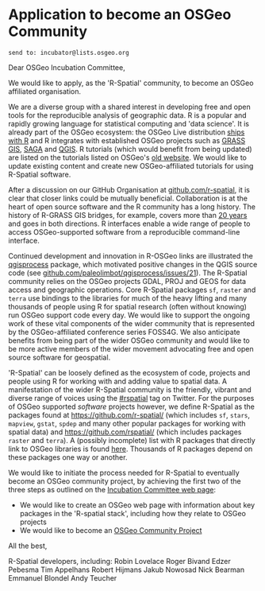 # Application to become an OSGeo Community

	send to: incubator@lists.osgeo.org
    
Dear OSGeo Incubation Committee,

We would like to apply, as the 'R-Spatial' community, to become an OSGeo affiliated organisation.

We are a diverse group with a shared interest in developing free and open tools for the reproducible analysis of geographic data. R is a popular and rapidly growing language for statistical computing and 'data science'. It is already part of the OSGeo ecosystem: the OSGeo Live distribution [ships with R](https://github.com/OSGeo/OSGeoLive/blob/master/bin/install_R.sh) and R integrates with established OSGeo projects such as [GRASS GIS](https://grasswiki.osgeo.org/wiki/R_statistics), [SAGA](https://cran.r-project.org/package=RSAGA) and [QGIS](https://docs.qgis.org/3.16/en/docs/). R tutorials (which would benefit from being updated) are listed on the tutorials listed on OSGeo's [old website](http://old.www.osgeo.org/educational_content). We would like to update existing content and create new OSGeo-affiliated tutorials for using R-Spatial software.

After a discussion on our GitHub Organisation at [github.com/r-spatial](https://github.com/r-spatial), it is clear that closer links could be mutually beneficial. Collaboration is at the heart of open source software and the R community has a long history. The history of R-GRASS GIS bridges, for example, covers more than [20 years](https://doi.org/10.1016/S0098-3004(00)00057-1) and goes in both directions. R interfaces enable a wide range of people to access OSGeo-supported software from a reproducible command-line interface. 

Continued development and innovation in R-OSGeo links are illustrated the [qgisprocess](https://github.com/paleolimbot/qgisprocess) package, which motivated positive changes in the QGIS source code (see [github.com/paleolimbot/qgisprocess/issues/21](https://github.com/paleolimbot/qgisprocess/issues/21)). The R-Spatial community relies on the OSGeo projects GDAL, PROJ and GEOS for data access and geographic operations. Core R-Spatial packages `sf`, `raster` and `terra` use bindings to the libraries for much of the heavy lifting and many thousands of people using R for spatial research (often without knowing) run OSGeo support code every day. We would like to support the ongoing work of these vital components of the wider community that is represented by the OSGeo-affiliated conference series FOSS4G. We also anticipate benefits from being part of the wider OSGeo community and would like to be more active members of the wider movement advocating free and open source software for geospatial.

'R-Spatial' can be loosely defined as the ecosystem of code, projects and people using R for working with and adding value to spatial data. A manifestation of the wider R-Spatial community is the friendly, vibrant and diverse range of voices using the [#rspatial](https://twitter.com/search?q=%23rspatial) tag on Twitter. For the purposes of OSGeo supported *software* projects however, we define R-Spatial as the packages found at https://github.com/r-spatial/ (which includes `sf`, `stars`, `mapview`, `gstat`, `spdep` and many other popular packages for working with spatial data) and https://github.com/rspatial/ (which includes packages `raster` and `terra`). A (possibly incomplete) list with R packages that directly link to OSGeo libraries is found [here](https://github.com/r-spatial/discuss/wiki/R-packages-that-use-the-OSGEO-stack-in-System-Requirements:). Thousands of R packages depend on these packages one way or another.

We would like to initiate the process needed for R-Spatial to eventually become an OSGeo community project, by achieving the first two of the three steps as outlined on the [Incubation Committee web page](https://wiki.osgeo.org/wiki/Incubation_Committee#Step_1:_Add_OSGeo_Website_Project_Page):

- We would like to create an OSGeo web page with information about key packages in the 'R-spatial stack', including how they relate to OSGeo projects
- We would like to become an [OSGeo Community Project](https://wiki.osgeo.org/wiki/Incubation_Committee#Step_2:_Join_Community_Projects_Program)

All the best,

R-Spatial developers, including:
Robin Lovelace
Roger Bivand
Edzer Pebesma
Tim Appelhans
Robert Hijmans
Jakub Nowosad
Nick Bearman
Emmanuel Blondel
Andy Teucher